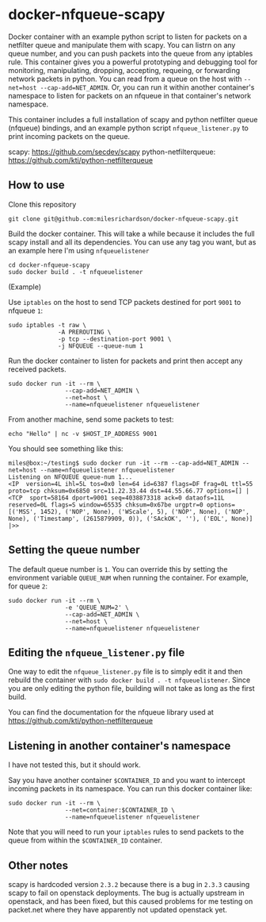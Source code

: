 # docker-nfqueue-scapy

Docker container with an example python script to listen for packets on
a netfilter queue and manipulate them with scapy. You can listrn on any queue number, and you can push packets into the queue from any iptables rule. 
This container gives you a powerful prototyping and debugging tool for monitoring, manipulating, dropping, accepting, requeing, or forwarding network packets in python.
You can read from a queue on the host with `--net=host --cap-add=NET_ADMIN`.
 Or, you can run it within another container's namespace to listen
for packets on an nfqueue in that container's network namespace.

This container includes a full installation of scapy and python netfilter queue
(nfqueue) bindings, and an example python script `nfqueue_listener.py` to
print incoming packets on the queue.

scapy: https://github.com/secdev/scapy
python-netfilterqueue: https://github.com/kti/python-netfilterqueue

## How to use

Clone this repository

``` shell
git clone git@github.com:milesrichardson/docker-nfqueue-scapy.git
```

Build the docker container. This will take a while because it includes the
full scapy install and all its dependencies. You can use any tag you want, but
as an example here I'm using `nfqueuelistener`

``` shell
cd docker-nfqueue-scapy
sudo docker build . -t nfqueuelistener
```

(Example)

Use `iptables` on the host to send TCP packets destined for port `9001`
to nfqueue `1`:

``` shell
sudo iptables -t raw \
              -A PREROUTING \
              -p tcp --destination-port 9001 \
              -j NFQUEUE --queue-num 1
```

Run the docker container to listen for packets and print then accept any
received packets.

``` shell
sudo docker run -it --rm \
                --cap-add=NET_ADMIN \
                --net=host \
                --name=nfqueuelistener nfqueuelistener
```

From another machine, send some packets to test:

``` shell
echo "Hello" | nc -v $HOST_IP_ADDRESS 9001
```

You should see something like this:

``` shell
miles@box:~/testing$ sudo docker run -it --rm --cap-add=NET_ADMIN --net=host --name=nfqueuelistener nfqueuelistener
Listening on NFQUEUE queue-num 1...
<IP  version=4L ihl=5L tos=0x0 len=64 id=6387 flags=DF frag=0L ttl=55 proto=tcp chksum=0x6850 src=11.22.33.44 dst=44.55.66.77 options=[] |<TCP  sport=58164 dport=9001 seq=4038873318 ack=0 dataofs=11L reserved=0L flags=S window=65535 chksum=0x67be urgptr=0 options=[('MSS', 1452), ('NOP', None), ('WScale', 5), ('NOP', None), ('NOP', None), ('Timestamp', (2615879909, 0)), ('SAckOK', ''), ('EOL', None)] |>>
```

## Setting the queue number

The default queue number is `1`. You can override this by setting the environment variable
`QUEUE_NUM` when running the container. For example, for queue `2`:

``` shell
sudo docker run -it --rm \
                -e 'QUEUE_NUM=2' \
                --cap-add=NET_ADMIN \
                --net=host \
                --name=nfqueuelistener nfqueuelistener
```

## Editing the `nfqueue_listener.py` file

One way to edit the `nfqueue_listener.py` file is to simply edit it and then rebuild
the container with `sudo docker build . -t nfqueuelistener`. Since you are only
editing the python file, building will not take as long as the first build.

You can find the documentation for the nfqueue library used at https://github.com/kti/python-netfilterqueue

## Listening in another container's namespace

I have not tested this, but it should work.

Say you have another container `$CONTAINER_ID` and you want to intercept incoming
packets in its namespace. You can run this docker container like:

``` shell
sudo docker run -it --rm \
                --net=container:$CONTAINER_ID \
                --name=nfqueuelistener nfqueuelistener
```

Note that you will need to run your `iptables` rules to send packets to the queue
from within the `$CONTAINER_ID` container.

## Other notes

scapy is hardcoded version `2.3.2` because there is a bug in `2.3.3` causing
scapy to fail on openstack deployments. The bug is actually upstream in openstack,
and has been fixed, but this caused problems for me testing on packet.net where
they have apparently not updated openstack yet.
